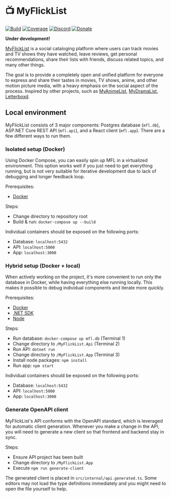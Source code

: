 # 📺 MyFlickList

[![Build](https://github.com/Tyrrrz/MyFlickList/workflows/CI/badge.svg?branch=master)](https://github.com/Tyrrrz/MyFlickList/actions)
[![Coverage](https://codecov.io/gh/Tyrrrz/MyFlickList/branch/master/graph/badge.svg)](https://codecov.io/gh/Tyrrrz/MyFlickList)
[![Discord](https://img.shields.io/discord/740263153031446568?label=discord)](https://discord.gg/hgVa7qS)
[![Donate](https://img.shields.io/badge/donate-$$$-purple.svg)](https://tyrrrz.me/donate)

**Under development!**

[MyFlickList](https://myflicklist.netlify.app) is a social cataloging platform where users can track movies and TV shows they have watched, leave reviews, get personal recommendations, share their lists with friends, discuss related topics, and many other things.

The goal is to provide a completely open and unified platform for everyone to express and share their tastes in movies, TV shows, anime, and other motion picture media, with a heavy emphasis on the social aspect of the process. Inspired by other projects, such as [MyAnimeList](https://myanimelist.net), [MyDramaList](https://mydramalist.com), [Letterboxd](https://letterboxd.com).

## Local environment

MyFlickList consists of 3 major components: Postgres database (`mfl.db`), ASP.NET Core REST API (`mfl.api`), and a React client (`mfl.app`). There are a few different ways to run them.

### Isolated setup (Docker)

Using Docker Compose, you can easily spin up MFL in a virtualized environment. This option works well if you just need to get everything running, but is not very suitable for iterative development due to lack of debugging and longer feedback loop.

Prerequisites:

- [Docker](https://docs.docker.com/desktop)

Steps:

- Change directory to repository root
- Build & run: `docker-compose up --build`

Individual containers should be exposed on the following ports:

- Database: `localhost:5432`
- API: `localhost:5000`
- App: `localhost:3000`

### Hybrid setup (Docker + local)

When actively working on the project, it's more convenient to run only the database in Docker, while having everything else running locally. This makes it possible to debug individual components and iterate more quickly.

Prerequisites:

- [Docker](https://docs.docker.com/desktop)
- [.NET SDK](https://dotnet.microsoft.com/download/dotnet-core)
- [Node](https://nodejs.org/en/download)

Steps:

- Run database: `docker-compose up mfl.db` (Terminal 1)
- Change directory to `/MyFlickList.Api` (Terminal 2)
- Run API: `dotnet run`
- Change directory to `/MyFlickList.App` (Terminal 3)
- Install node packages: `npm install`
- Run app: `npm start`

Individual containers should be exposed on the following ports:

- Database: `localhost:5432`
- API: `localhost:5000`
- App: `localhost:3000`

### Generate OpenAPI client

MyFlickList's API conforms with the OpenAPI standard, which is leveraged for automatic client generation. Whenever you make a change in the API, you will need to generate a new client so that frontend and backend stay in sync.

Steps:

- Ensure API project has been built
- Change directory to `/MyFlickList.App`
- Execute `npm run generate-client`

The generated client is placed in `src/internal/api.generated.ts`. Some editors may not load the type definitions immediately and you might need to open the file yourself to help.
